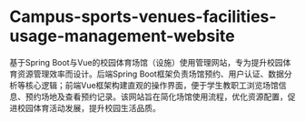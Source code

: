# Campus-sports-venues-facilities-usage-management-website
基于Spring Boot与Vue的校园体育场馆（设施）使用管理网站，专为提升校园体育资源管理效率而设计。后端Spring Boot框架负责场馆预约、用户认证、数据分析等核心逻辑；前端Vue框架构建直观的操作界面，便于学生教职工浏览场馆信息、预约场地及查看预约记录。该网站旨在简化场馆使用流程，优化资源配置，促进校园体育活动发展，提升校园生活品质。
